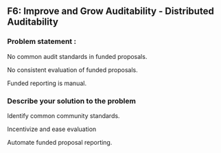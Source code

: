 ##  F6: Improve and Grow Auditability - Distributed Auditability

### Problem statement :

No common audit standards in funded proposals.

No consistent evaluation of funded proposals.

Funded reporting is manual.

### Describe your solution to the problem

Identify common community standards.

Incentivize and ease evaluation

Automate funded proposal reporting.


